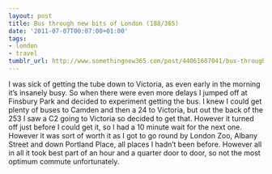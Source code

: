 ```yaml
---
layout: post
title: Bus through new bits of London (188/365)
date: '2011-07-07T00:07:00+01:00'
tags:
- london
- travel
tumblr_url: http://www.somethingnew365.com/post/44061607041/bus-through-new-bits-of-london-188365
---
```

I was sick of getting the tube down to Victoria, as even early in the morning it’s insanely busy. So when there were even more delays I jumped off at Finsbury Park and decided to experiment getting the bus.
I knew I could get plenty of buses to Camden and then a 24 to Victoria, but out the back of the 253 I saw a C2 going to Victoria so decided to get that. However it turned off just before I could get it, so I had a 10 minute wait for the next one. However it was sort of worth it as I got to go round by London Zoo, Albany Street and down Portland Place, all places I hadn’t been before.
However all in all it took best part of an hour and a quarter door to door, so not the most optimum commute unfortunately.

